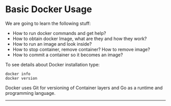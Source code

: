 Basic Docker Usage
===================

We are going to learn the following stuff:

* How to run docker commands and get help?
* How to obtain docker Image, what are they and how they work?
* How to run an image and look inside?
* How to stop container, remove container? How to remove image?
* How to commit a container so it becomes an image?


To see details about Docker installation type:

	docker info
	docker version


Docker uses Git for versioning of Container layers and Go as a runtime and programming language.

--------

